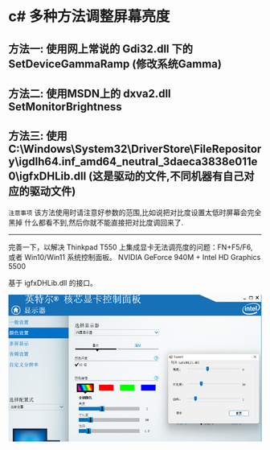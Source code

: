 c# 多种方法调整屏幕亮度 
=====================
## 方法一: 使用网上常说的 Gdi32.dll 下的 SetDeviceGammaRamp (修改系统Gamma)
## 方法二: 使用MSDN上的 dxva2.dll SetMonitorBrightness
## 方法三: 使用 C:\Windows\System32\DriverStore\FileRepository\igdlh64.inf_amd64_neutral_3daeca3838e011e0\igfxDHLib.dll (这是驱动的文件,不同机器有自己对应的驱动文件)
`注意事项` 该方法使用时请注意好参数的范围,比如说把对比度设置太低时屏幕会完全黑掉 什么都看不到,然后你就不能直接把对比度调回来了.
<br />
<hr />
完善一下，以解决 Thinkpad T550 上集成显卡无法调亮度的问题：FN+F5/F6, 或者 Win10/Win11 系统控制面板。
NVIDIA GeForce 940M + Intel HD Graphics 5500

基于 igfxDHLib.dll 的接口。

![main ui](./snap.png)
